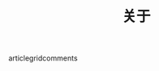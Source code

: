 ---
layout: page
title: 关于
body: [article, grid, comments]
gitalk:
  id: /JOKING/about
sidebar: false
---